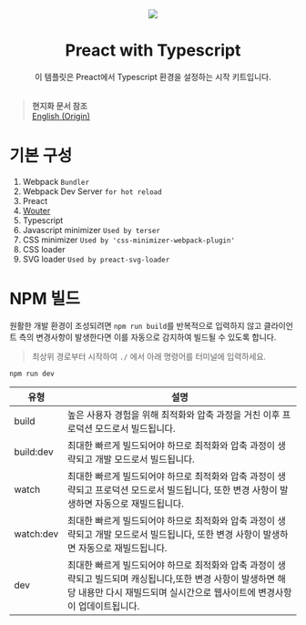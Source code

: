 <div align="center">
  <img src="https://github.com/user-attachments/assets/a2e245fd-a4e0-4339-8d4e-6a6a958902f0">
  <h1>Preact with Typescript</h1>
  <span>이 템플릿은 Preact에서 Typescript 환경을 설정하는 시작 키트입니다.</span>
</div>

<br>

> __현지화 문서 참조__<br>
> [English (Origin)](https://github.com/MTtankkeo/typescript-preact-webpack)

# 기본 구성
1. Webpack `Bundler`
2. Webpack Dev Server `for hot reload`
3. Preact
4. [Wouter](https://www.npmjs.com/package/wouter)
5. Typescript
6. Javascript minimizer `Used by terser`
7. CSS minimizer `Used by 'css-minimizer-webpack-plugin'`
8. CSS loader
9. SVG loader `Used by preact-svg-loader`

# NPM 빌드
원활한 개발 환경이 조성되려면 `npm run build`를 반복적으로 입력하지 않고 클라이언트 측의 변경사항이 발생한다면 이를 자동으로 감지하여 빌드될 수 있도록 합니다.

> 최상위 경로부터 시작하여 `./` 에서 아래 명령어를 터미널에 입력하세요.

```cli
npm run dev
```

| 유형 | 설명 |
| ---- | ----------- |
| build | 높은 사용자 경험을 위해 최적화와 압축 과정을 거친 이후 프로덕션 모드로서 빌드됩니다.
| build:dev | 최대한 빠르게 빌드되어야 하므로 최적화와 압축 과정이 생략되고 개발 모드로서 빌드됩니다.
| watch | 최대한 빠르게 빌드되어야 하므로 최적화와 압축 과정이 생략되고 프로덕션 모드로서 빌드됩니다, 또한 변경 사항이 발생하면 자동으로 재빌드됩니다.
| watch:dev | 최대한 빠르게 빌드되어야 하므로 최적화와 압축 과정이 생략되고 개발 모드로서 빌드됩니다, 또한 변경 사항이 발생하면 자동으로 재빌드됩니다.
| dev | 최대한 빠르게 빌드되어야 하므로 최적화와 압축 과정이 생략되고 빌드되며 캐싱됩니다,또한 변경 사항이 발생하면 해당 내용만 다시 재빌드되며 실시간으로 웹사이트에 변경사항이 업데이트됩니다.
